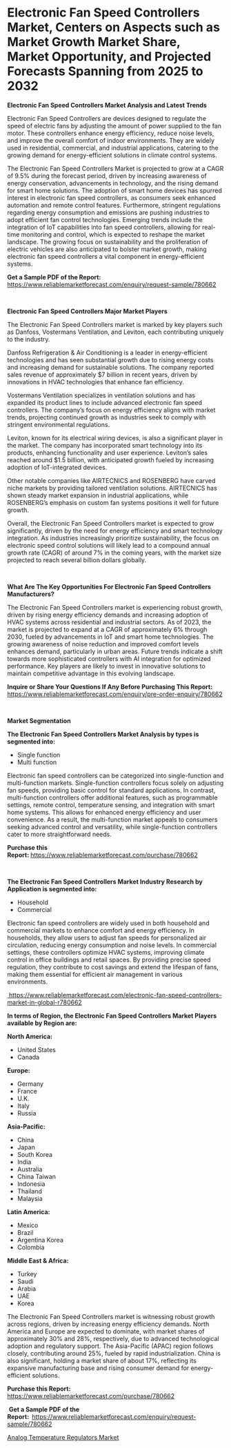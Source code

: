 <p><h1>Electronic Fan Speed Controllers Market, Centers on Aspects such as Market Growth Market Share, Market Opportunity, and Projected Forecasts Spanning from 2025 to 2032</h1></p><p><strong>Electronic Fan Speed Controllers Market Analysis and Latest Trends</strong></p>
<p><p>Electronic Fan Speed Controllers are devices designed to regulate the speed of electric fans by adjusting the amount of power supplied to the fan motor. These controllers enhance energy efficiency, reduce noise levels, and improve the overall comfort of indoor environments. They are widely used in residential, commercial, and industrial applications, catering to the growing demand for energy-efficient solutions in climate control systems.</p><p>The Electronic Fan Speed Controllers Market is projected to grow at a CAGR of 9.5% during the forecast period, driven by increasing awareness of energy conservation, advancements in technology, and the rising demand for smart home solutions. The adoption of smart home devices has spurred interest in electronic fan speed controllers, as consumers seek enhanced automation and remote control features. Furthermore, stringent regulations regarding energy consumption and emissions are pushing industries to adopt efficient fan control technologies. Emerging trends include the integration of IoT capabilities into fan speed controllers, allowing for real-time monitoring and control, which is expected to reshape the market landscape. The growing focus on sustainability and the proliferation of electric vehicles are also anticipated to bolster market growth, making electronic fan speed controllers a vital component in energy-efficient systems.</p></p>
<p><strong>Get a Sample PDF of the Report:&nbsp;</strong> <a href="https://www.reliablemarketforecast.com/enquiry/request-sample/780662?utm_campaign=3539&utm_medium=2&utm_source=Github&utm_content=ia&utm_term=26032025&utm_id=electronic-fan-speed-controllers">https://www.reliablemarketforecast.com/enquiry/request-sample/780662</a></p>
<p>&nbsp;</p>
<p><strong>Electronic Fan Speed Controllers Major Market Players</strong></p>
<p><p>The Electronic Fan Speed Controllers market is marked by key players such as Danfoss, Vostermans Ventilation, and Leviton, each contributing uniquely to the industry.</p><p>Danfoss Refrigeration & Air Conditioning is a leader in energy-efficient technologies and has seen substantial growth due to rising energy costs and increasing demand for sustainable solutions. The company reported sales revenue of approximately $7 billion in recent years, driven by innovations in HVAC technologies that enhance fan efficiency.</p><p>Vostermans Ventilation specializes in ventilation solutions and has expanded its product lines to include advanced electronic fan speed controllers. The company’s focus on energy efficiency aligns with market trends, projecting continued growth as industries seek to comply with stringent environmental regulations.</p><p>Leviton, known for its electrical wiring devices, is also a significant player in the market. The company has incorporated smart technology into its products, enhancing functionality and user experience. Leviton’s sales reached around $1.5 billion, with anticipated growth fueled by increasing adoption of IoT-integrated devices.</p><p>Other notable companies like AIRTECNICS and ROSENBERG have carved niche markets by providing tailored ventilation solutions. AIRTECNICS has shown steady market expansion in industrial applications, while ROSENBERG’s emphasis on custom fan systems positions it well for future growth.</p><p>Overall, the Electronic Fan Speed Controllers market is expected to grow significantly, driven by the need for energy efficiency and smart technology integration. As industries increasingly prioritize sustainability, the focus on electronic speed control solutions will likely lead to a compound annual growth rate (CAGR) of around 7% in the coming years, with the market size projected to reach several billion dollars globally.</p></p>
<p>&nbsp;</p>
<p><strong>What Are The Key Opportunities For Electronic Fan Speed Controllers Manufacturers?</strong></p>
<p><p>The Electronic Fan Speed Controllers market is experiencing robust growth, driven by rising energy efficiency demands and increasing adoption of HVAC systems across residential and industrial sectors. As of 2023, the market is projected to expand at a CAGR of approximately 6% through 2030, fueled by advancements in IoT and smart home technologies. The growing awareness of noise reduction and improved comfort levels enhances demand, particularly in urban areas. Future trends indicate a shift towards more sophisticated controllers with AI integration for optimized performance. Key players are likely to invest in innovative solutions to maintain competitive advantage in this evolving landscape.</p></p>
<p><strong>Inquire or Share Your Questions If Any Before Purchasing This Report:</strong> <a href="https://www.reliablemarketforecast.com/enquiry/pre-order-enquiry/780662?utm_campaign=3539&utm_medium=2&utm_source=Github&utm_content=ia&utm_term=26032025&utm_id=electronic-fan-speed-controllers">https://www.reliablemarketforecast.com/enquiry/pre-order-enquiry/780662</a></p>
<p>&nbsp;</p>
<p><strong>Market Segmentation</strong></p>
<p><strong>The Electronic Fan Speed Controllers Market Analysis by types is segmented into:</strong></p>
<p><ul><li>Single function</li><li>Multi function</li></ul></p>
<p><p>Electronic fan speed controllers can be categorized into single-function and multi-function markets. Single-function controllers focus solely on adjusting fan speeds, providing basic control for standard applications. In contrast, multi-function controllers offer additional features, such as programmable settings, remote control, temperature sensing, and integration with smart home systems. This allows for enhanced energy efficiency and user convenience. As a result, the multi-function market appeals to consumers seeking advanced control and versatility, while single-function controllers cater to more straightforward needs.</p></p>
<p><strong>Purchase this Report:&nbsp;</strong><a href="https://www.reliablemarketforecast.com/purchase/780662?utm_campaign=3539&utm_medium=2&utm_source=Github&utm_content=ia&utm_term=26032025&utm_id=electronic-fan-speed-controllers">https://www.reliablemarketforecast.com/purchase/780662</a></p>
<p>&nbsp;</p>
<p><strong>The Electronic Fan Speed Controllers Market Industry Research by Application is segmented into:</strong></p>
<p><ul><li>Household</li><li>Commercial</li></ul></p>
<p><p>Electronic fan speed controllers are widely used in both household and commercial markets to enhance comfort and energy efficiency. In households, they allow users to adjust fan speeds for personalized air circulation, reducing energy consumption and noise levels. In commercial settings, these controllers optimize HVAC systems, improving climate control in office buildings and retail spaces. By providing precise speed regulation, they contribute to cost savings and extend the lifespan of fans, making them essential for efficient air management in various environments.</p></p>
<p><a href="https://www.reliablemarketforecast.com/electronic-fan-speed-controllers-market-in-global-r780662?utm_campaign=3539&utm_medium=2&utm_source=Github&utm_content=ia&utm_term=26032025&utm_id=electronic-fan-speed-controllers">&nbsp;https://www.reliablemarketforecast.com/electronic-fan-speed-controllers-market-in-global-r780662</a></p>
<p><strong>In terms of Region, the Electronic Fan Speed Controllers Market Players available by Region are:</strong></p>
<p>
    <p> <strong> North America: </strong>
        <ul>
            <li>United States</li>
            <li>Canada</li>
        </ul>
        </p> 
    <p> <strong> Europe: </strong>
        <ul>
            <li>Germany</li>
            <li>France</li>
            <li>U.K.</li>
            <li>Italy</li>
            <li>Russia</li>
        </ul>
        </p> 
    <p> <strong> Asia-Pacific: </strong>
        <ul>
            <li>China</li>
            <li>Japan</li>
            <li>South Korea</li>
            <li>India</li>
            <li>Australia</li>
            <li>China Taiwan</li>
            <li>Indonesia</li>
            <li>Thailand</li>
            <li>Malaysia</li>
        </ul>
        </p> 
    <p> <strong> Latin America: </strong>
        <ul>
            <li>Mexico</li>
            <li>Brazil</li>
            <li>Argentina Korea</li>
            <li>Colombia</li>
        </ul>
        </p> 
    <p> <strong> Middle East & Africa: </strong>
        <ul>
            <li>Turkey</li>
            <li>Saudi</li>
            <li>Arabia</li>
            <li>UAE</li>
            <li>Korea</li>
        </ul>
    </p>
    </p>
<p><p>The Electronic Fan Speed Controllers market is witnessing robust growth across regions, driven by increasing energy efficiency demands. North America and Europe are expected to dominate, with market shares of approximately 30% and 28%, respectively, due to advanced technological adoption and regulatory support. The Asia-Pacific (APAC) region follows closely, contributing around 25%, fueled by rapid industrialization. China is also significant, holding a market share of about 17%, reflecting its expansive manufacturing base and rising consumer demand for energy-efficient solutions.</p></p>
<p><strong>Purchase this Report: </strong><a href="https://www.reliablemarketforecast.com/purchase/780662?utm_campaign=3539&utm_medium=2&utm_source=Github&utm_content=ia&utm_term=26032025&utm_id=electronic-fan-speed-controllers">https://www.reliablemarketforecast.com/purchase/780662</a></p>
<p>&nbsp;<strong>Get a Sample PDF of the Report:&nbsp;&nbsp;</strong><a href="https://www.reliablemarketforecast.com/enquiry/request-sample/780662?utm_campaign=3539&utm_medium=2&utm_source=Github&utm_content=ia&utm_term=26032025&utm_id=electronic-fan-speed-controllers">https://www.reliablemarketforecast.com/enquiry/request-sample/780662</a></p>
<p><strong></strong></p>
<p><p><a href="https://github.com/bedelibekwe58/Market-Research-Report-List-1/blob/main/analog-temperature-regulators-market.md?utm_campaign=3539&utm_medium=2&utm_source=Github&utm_content=ia&utm_term=26032025&utm_id=electronic-fan-speed-controllers">Analog Temperature Regulators Market</a></p></p>